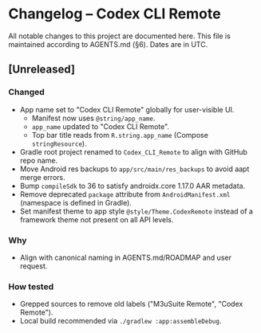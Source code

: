 # Changelog – Codex CLI Remote

All notable changes to this project are documented here. This file is maintained according to AGENTS.md (§6). Dates are in UTC.

## [Unreleased]

### Changed
- App name set to "Codex CLI Remote" globally for user-visible UI.
  - Manifest now uses `@string/app_name`.
  - `app_name` updated to "Codex CLI Remote".
  - Top bar title reads from `R.string.app_name` (Compose `stringResource`).
 - Gradle root project renamed to `Codex_CLI_Remote` to align with GitHub repo name.
- Move Android res backups to `app/src/main/res_backups` to avoid aapt merge errors.
- Bump `compileSdk` to 36 to satisfy androidx.core 1.17.0 AAR metadata.
- Remove deprecated `package` attribute from `AndroidManifest.xml` (namespace is defined in Gradle).
 - Set manifest theme to app style `@style/Theme.CodexRemote` instead of a framework theme not present on all API levels.

### Why
- Align with canonical naming in AGENTS.md/ROADMAP and user request.

### How tested
- Grepped sources to remove old labels ("M3uSuite Remote", "Codex Remote").
- Local build recommended via `./gradlew :app:assembleDebug`.
